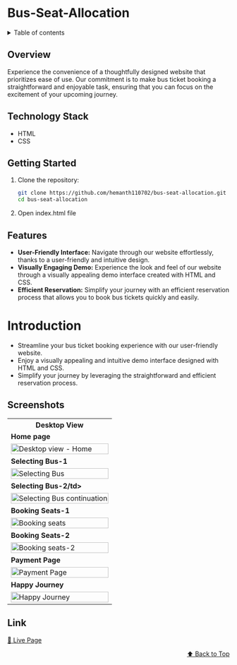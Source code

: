 <div id="top"></div>

# Bus-Seat-Allocation

<details>
<summary>Table of contents</summary>

-   [Overview](#overview)
-   [Technology Stack](#technology-stack)
-   [Getting Started](#getting-started)
-   [Features](#features)
-   [Screenshots](#screenshots)
-   [Link](#link)

</details>

## Overview
Experience the convenience of a thoughtfully designed website that prioritizes ease of use. Our commitment is to make bus ticket booking a straightforward and enjoyable task, ensuring that you can focus on the excitement of your upcoming journey.

## Technology Stack

- HTML 
- CSS

## Getting Started

1. Clone the repository:
   ```bash
   git clone https://github.com/hemanth110702/bus-seat-allocation.git
   cd bus-seat-allocation
   ```

2. Open index.html file

## Features

- **User-Friendly Interface:** Navigate through our website effortlessly, thanks to a user-friendly and intuitive design.
- **Visually Engaging Demo:** Experience the look and feel of our website through a visually appealing demo interface created with HTML and CSS.
- **Efficient Reservation:** Simplify your journey with an efficient reservation process that allows you to book bus tickets quickly and easily.

# Introduction

- Streamline your bus ticket booking experience with our user-friendly website.
- Enjoy a visually appealing and intuitive demo interface designed with HTML and CSS.
- Simplify your journey by leveraging the straightforward and efficient reservation process.

## Screenshots

<table>
    <tr>
        <th>Desktop View</th>
    </tr>
    <tr>
      <td colspan="3" style="text-align: left;font-weight: bold;">Home page</td>
    </tr>
    <tr>
        <td>
            <img src="https://user-images.githubusercontent.com/89832451/205455182-394fad4b-440b-4a67-a8ea-2bc707163e10.png" width="100%" title="Desktop view - Home"/>
        </td>
    </tr>
    <tr>
      <td colspan="3" style="text-align: left;font-weight: bold;">Selecting Bus-1</td>
    </tr>
    <tr>
        <td>
            <img src="https://user-images.githubusercontent.com/89832451/205455348-9b40fc02-71a3-4814-a8d7-b07880f463e1.png" width="100%" title="Selecting Bus"/>
        </td>
    </tr>
    <tr>
      <td colspan="3" style="text-align: left;font-weight: bold;">Selecting Bus-2/td>
    </tr>
    <tr>
        <td>
            <img src="https://user-images.githubusercontent.com/89832451/205455400-d804181b-234e-46fe-a376-8e3fac00b69e.png" width="100%" title="Selecting Bus continuation"/>
        </td>
    </tr>
    <tr>
      <td colspan="3" style="text-align: left;font-weight: bold;">Booking Seats-1</td>
    </tr>
    <tr>
        <td>
            <img src="https://user-images.githubusercontent.com/89832451/205455500-76e3c346-5fec-49bf-a416-c7fda372cce3.png" width="100%" title="Booking seats"/>
        </td>
    </tr>
    <tr>
      <td colspan="3" style="text-align: left;font-weight: bold;">Booking Seats-2</td>
    </tr>
    <tr>
        <td>
            <img src="https://user-images.githubusercontent.com/89832451/205455535-d837722b-5d7d-474f-82e9-11b9c2fa7574.png" width="100%" title="Booking seats-2"/>
        </td>
    </tr>
    <tr>
      <td colspan="3" style="text-align: left;font-weight: bold;">Payment Page</td>
    </tr>
    <tr>
        <td>
            <img src="https://user-images.githubusercontent.com/89832451/205455563-85e73780-8ffd-4db7-9f7f-2c878587d1c2.png" width="100%" title="Payment Page"/>
        </td>
    </tr>
    <tr>
      <td colspan="3" style="text-align: left;font-weight: bold;">Happy Journey</td>
    </tr>
    <tr>
        <td>
            <img src="https://user-images.githubusercontent.com/89832451/205455618-01f26ffc-6673-47d5-8feb-4bc23f1f2ac0.png" width="100%" title="Happy Journey"/>
        </td>
    </tr>
</table>

## Link
[🚀 Live Page](https://hemanth110702.github.io/bus-seat-allocation/)

<p align="right"><a href="#top">⬆️ Back to Top</a></p>